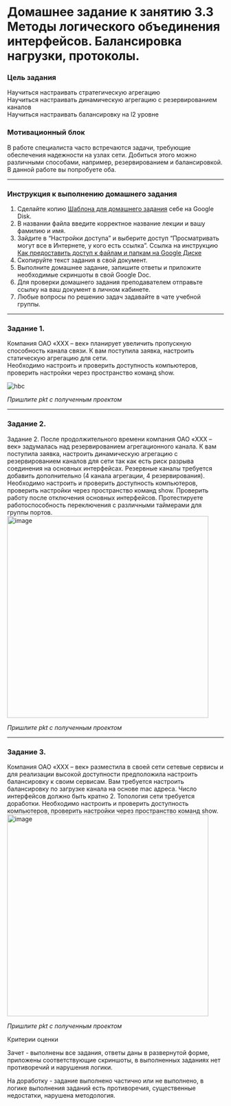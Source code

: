 # Домашнее задание к занятию 3.3 Методы логического объединения интерфейсов. Балансировка нагрузки, протоколы.

### Цель задания

Научиться настраивать стратегическую агрегацию  
Научиться настраивать динамическую агрегацию с резервированием каналов  
Научиться настраивать балансировку на l2 уровне  

### Мотивационный блок

В работе специалиста часто встречаются задачи, требующие обеспечения надежности на узлах сети. Добиться этого можно различными способами, например, резервированием и балансировкой. В данной работе вы попробуете оба. 

------

### Инструкция к выполнению домашнего задания

1. Сделайте копию [Шаблона для домашнего задания](https://docs.google.com/document/d/1youKpKm_JrC0UzDyUslIZW2E2bIv5OVlm_TQDvH5Pvs/edit) себе на Google Disk.
2. В названии файла введите корректное название лекции и вашу фамилию и имя.
3. Зайдите в “Настройки доступа” и выберите доступ “Просматривать могут все в Интернете, у кого есть ссылка”. Ссылка на инструкцию [Как предоставить доступ к файлам и папкам на Google Диске](https://support.google.com/docs/answer/2494822?hl=ru&co=GENIE.Platform%3DDesktop)
4. Скопируйте текст задания в свой документ.
5. Выполните домашнее задание, запишите ответы и приложите необходимые скриншоты в свой Google Doc.
6. Для проверки домашнего задания преподавателем отправьте ссылку на ваш документ в личном кабинете.
7. Любые вопросы по решению задач задавайте в чате учебной группы.

------

### Задание 1.

Компания ОАО «XXX – век» планирует увеличить пропускную способность канала связи. К вам поступила заявка, настроить статическую агрегацию для сети.  
Необходимо настроить и проверить доступность компьютеров, проверить настройки через пространство команд show.

![hbc](https://user-images.githubusercontent.com/73060384/150137949-45bfd56c-a35c-4042-9377-5764cb09594d.png)

*Пришлите pkt с полученным проектом*

---

### Задание 2.

Задание 2.
После продолжительного времени компания ОАО «XXX – век» задумалась над резервированием агрегационного канала. К вам поступила заявка, настроить динамическую агрегацию с резервированием каналов для сети так как есть риск разрыва соединения на основных интерфейсах. Резервные каналы требуется добавить дополнительно (4 канала агрегации, 4 резервирования).
Необходимо настроить и проверить доступность компьютеров, проверить настройки через пространство команд show. Проверить работу после отключения основных интерфейсов. Протестируете работоспособность переключения с различными таймерами для группы портов.  
<img width="468" alt="image" src="https://user-images.githubusercontent.com/73060384/152157053-a276776b-efb9-41e6-9d32-7bbd326373df.png">


*Пришлите pkt с полученным проектом*

---

### Задание 3.

Компания ОАО «XXX – век» разместила в своей сети сетевые сервисы и для реализации высокой доступности предположила настроить балансировку к своим сервисам. Вам требуется настроить балансировку по загрузке канала на основе mac адреса. Число интерфейсов должно быть кратно 2. Топология сети требуется доработки. Необходимо настроить и проверить доступность компьютеров, проверить настройки через пространство команд show.
<img width="468" alt="image" src="https://user-images.githubusercontent.com/73060384/152157089-dc2af0c6-1968-4a18-abfe-647488afa52b.png">

*Пришлите pkt с полученным проектом*


Критерии оценки

Зачет - выполнены все задания, ответы даны в развернутой форме, приложены соответствующие скриншоты, в выполненных заданиях нет противоречий и нарушения логики.

На доработку - задание выполнено частично или не выполнено, в логике выполнения заданий есть противоречия, существенные недостатки, нарушена методология.


